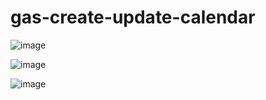 # gas-create-update-calendar

![image](https://user-images.githubusercontent.com/1501327/209637283-9723482a-bcab-4d80-a526-636c8709489b.png)

![image](https://user-images.githubusercontent.com/1501327/209637407-39eb917c-e67d-4fa0-8e20-5aaa98070de6.png)

![image](https://user-images.githubusercontent.com/1501327/209637684-14202edd-3654-4115-83e8-7bbc592d9861.png)
